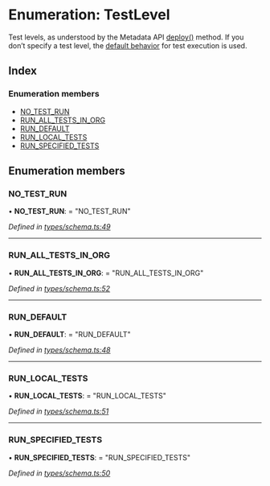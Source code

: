 
# Enumeration: TestLevel

Test levels, as understood by the Metadata API [deploy()][1] method. If you
don’t specify a test level, the [default behavior][2] for test execution is
used.

[1]:https://developer.salesforce.com/docs/atlas.en-us.api_meta.meta/api_meta/meta_deploy.htm
[2]:https://developer.salesforce.com/docs/atlas.en-us.api_meta.meta/api_meta/meta_deploy_running_tests.htm

## Index

### Enumeration members

* [NO_TEST_RUN](_types_schema_.testlevel.md#no_test_run)
* [RUN_ALL_TESTS_IN_ORG](_types_schema_.testlevel.md#run_all_tests_in_org)
* [RUN_DEFAULT](_types_schema_.testlevel.md#run_default)
* [RUN_LOCAL_TESTS](_types_schema_.testlevel.md#run_local_tests)
* [RUN_SPECIFIED_TESTS](_types_schema_.testlevel.md#run_specified_tests)

## Enumeration members

###  NO_TEST_RUN

• **NO_TEST_RUN**: = "NO_TEST_RUN"

*Defined in [types/schema.ts:49](https://github.com/bluecanvas/node-bluecanvas-sdk/blob/6e3a4c7/src/types/schema.ts#L49)*

___

###  RUN_ALL_TESTS_IN_ORG

• **RUN_ALL_TESTS_IN_ORG**: = "RUN_ALL_TESTS_IN_ORG"

*Defined in [types/schema.ts:52](https://github.com/bluecanvas/node-bluecanvas-sdk/blob/6e3a4c7/src/types/schema.ts#L52)*

___

###  RUN_DEFAULT

• **RUN_DEFAULT**: = "RUN_DEFAULT"

*Defined in [types/schema.ts:48](https://github.com/bluecanvas/node-bluecanvas-sdk/blob/6e3a4c7/src/types/schema.ts#L48)*

___

###  RUN_LOCAL_TESTS

• **RUN_LOCAL_TESTS**: = "RUN_LOCAL_TESTS"

*Defined in [types/schema.ts:51](https://github.com/bluecanvas/node-bluecanvas-sdk/blob/6e3a4c7/src/types/schema.ts#L51)*

___

###  RUN_SPECIFIED_TESTS

• **RUN_SPECIFIED_TESTS**: = "RUN_SPECIFIED_TESTS"

*Defined in [types/schema.ts:50](https://github.com/bluecanvas/node-bluecanvas-sdk/blob/6e3a4c7/src/types/schema.ts#L50)*
